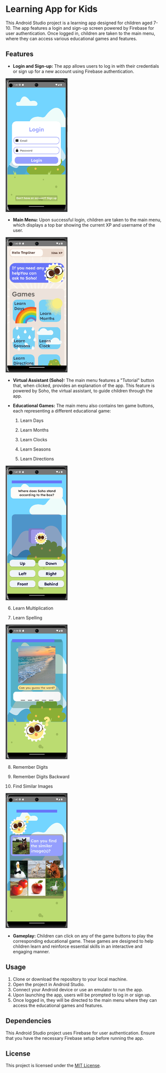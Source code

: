 # Learning App for Kids

This Android Studio project is a learning app designed for children aged 7-10. The app features a login and sign-up screen powered by Firebase for user authentication. Once logged in, children are taken to the main menu, where they can access various educational games and features.

## Features

- **Login and Sign-up:** The app allows users to log in with their credentials or sign up for a new account using Firebase authentication.
<img src="https://github.com/AhadAydin/Educational-App-For-Kids/blob/main/Screenshots/ss0.png" width="200" alt="Main Menu">

- **Main Menu:** Upon successful login, children are taken to the main menu, which displays a top bar showing the current XP and username of the user.

<img src="https://github.com/AhadAydin/Educational-App-For-Kids/blob/main/Screenshots/ss1.png" width="200" alt="Main Menu">

- **Virtual Assistant (Soho):** The main menu features a "Tutorial" button that, when clicked, provides an explanation of the app. This feature is powered by Soho, the virtual assistant, to guide children through the app.

- **Educational Games:** The main menu also contains ten game buttons, each representing a different educational game:
  1. Learn Days
   
  2. Learn Months
   
  3. Learn Clocks
   
  4. Learn Seasons
  
  5. Learn Directions
<img src="https://github.com/AhadAydin/Educational-App-For-Kids/blob/main/Screenshots/ss2.png" width="200" alt="Main Menu">

  6. Learn Multiplication
  
  7. Learn Spelling
<img src="https://github.com/AhadAydin/Educational-App-For-Kids/blob/main/Screenshots/ss3.png" width="200" alt="Main Menu">

  8. Remember Digits
   
  9. Remember Digits Backward
   
  10. Find Similar Images
<img src="https://github.com/AhadAydin/Educational-App-For-Kids/blob/main/Screenshots/ss4.png" width="200" alt="Main Menu">

- **Gameplay:** Children can click on any of the game buttons to play the corresponding educational game. These games are designed to help children learn and reinforce essential skills in an interactive and engaging manner.

## Usage

1. Clone or download the repository to your local machine.
2. Open the project in Android Studio.
3. Connect your Android device or use an emulator to run the app.
4. Upon launching the app, users will be prompted to log in or sign up.
5. Once logged in, they will be directed to the main menu where they can access the educational games and features.

## Dependencies

This Android Studio project uses Firebase for user authentication. Ensure that you have the necessary Firebase setup before running the app.

## License

This project is licensed under the [MIT License](LICENSE).

